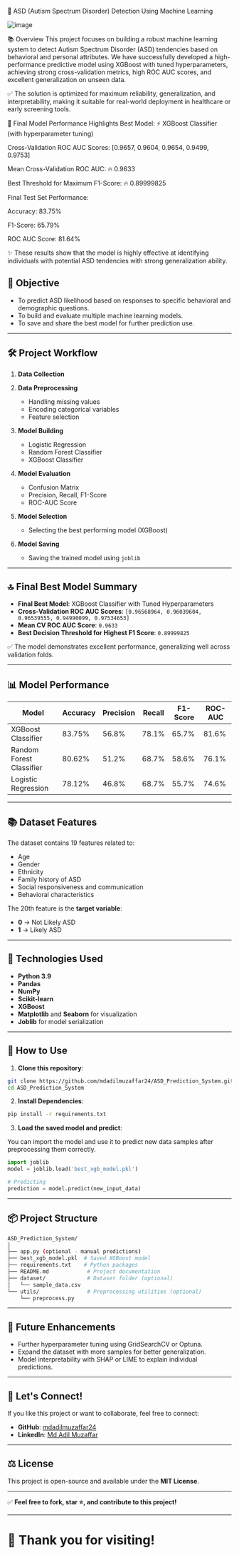 🧠 ASD (Autism Spectrum Disorder) Detection Using Machine Learning

![image](https://github.com/user-attachments/assets/e58d5b20-e819-42fd-bf41-0437bb8539bb)


📚 Overview
This project focuses on building a robust machine learning system to detect Autism Spectrum Disorder (ASD) tendencies based on behavioral and personal attributes.
We have successfully developed a high-performance predictive model using XGBoost with tuned hyperparameters, achieving strong cross-validation metrics, high ROC AUC scores, and excellent generalization on unseen data.

✅ The solution is optimized for maximum reliability, generalization, and interpretability, making it suitable for real-world deployment in healthcare or early screening tools.

🚀 Final Model Performance Highlights
Best Model: ⚡ XGBoost Classifier (with hyperparameter tuning)

Cross-Validation ROC AUC Scores:
[0.9657, 0.9604, 0.9654, 0.9499, 0.9753]

Mean Cross-Validation ROC AUC:
🔥 0.9633

Best Threshold for Maximum F1-Score:
🔥 0.89999825

Final Test Set Performance:

Accuracy: 83.75%

F1-Score: 65.79%

ROC AUC Score: 81.64%

✨ These results show that the model is highly effective at identifying individuals with potential ASD tendencies with strong generalization ability.

## 🎯 Objective

* To predict ASD likelihood based on responses to specific behavioral and demographic questions.
* To build and evaluate multiple machine learning models.
* To save and share the best model for further prediction use.

---

## 🛠️ Project Workflow

1. **Data Collection**
2. **Data Preprocessing**

   * Handling missing values
   * Encoding categorical variables
   * Feature selection
3. **Model Building**

   * Logistic Regression
   * Random Forest Classifier
   * XGBoost Classifier
4. **Model Evaluation**

   * Confusion Matrix
   * Precision, Recall, F1-Score
   * ROC-AUC Score
5. **Model Selection**

   * Selecting the best performing model (XGBoost)
6. **Model Saving**

   * Saving the trained model using `joblib`

---

## 🔝 Final Best Model Summary

* **Final Best Model**: XGBoost Classifier with Tuned Hyperparameters
* **Cross-Validation ROC AUC Scores**:
  `[0.96568964, 0.96039604, 0.96539555, 0.94990099, 0.97534653]`
* **Mean CV ROC AUC Score**:
  `0.9633`
* **Best Decision Threshold for Highest F1 Score**:
  `0.89999825`

✅ The model demonstrates excellent performance, generalizing well across validation folds.

---

## 📊 Model Performance

| Model                    | Accuracy | Precision | Recall | F1-Score | ROC-AUC |
| ------------------------ | -------- | --------- | ------ | -------- | ------- |
| XGBoost Classifier       | 83.75%   | 56.8%     | 78.1%  | 65.7%    | 81.6%   |
| Random Forest Classifier | 80.62%   | 51.2%     | 68.7%  | 58.6%    | 76.1%   |
| Logistic Regression      | 78.12%   | 46.8%     | 68.7%  | 55.7%    | 74.6%   |

---

## 📚 Dataset Features

The dataset contains 19 features related to:

* Age
* Gender
* Ethnicity
* Family history of ASD
* Social responsiveness and communication
* Behavioral characteristics

The 20th feature is the **target variable**:

* **0** → Not Likely ASD
* **1** → Likely ASD

---

## 🧩 Technologies Used

* **Python 3.9**
* **Pandas**
* **NumPy**
* **Scikit-learn**
* **XGBoost**
* **Matplotlib** and **Seaborn** for visualization
* **Joblib** for model serialization

---

## 🧪 How to Use

1. **Clone this repository**:

```bash
git clone https://github.com/mdadilmuzaffar24/ASD_Prediction_System.git
cd ASD_Prediction_System
```

2. **Install Dependencies**:

```bash
pip install -r requirements.txt
```

3. **Load the saved model and predict**:

You can import the model and use it to predict new data samples after preprocessing them correctly.

```python
import joblib
model = joblib.load('best_xgb_model.pkl')

# Predicting
prediction = model.predict(new_input_data)
```

---

## 📦 Project Structure

```bash
ASD_Prediction_System/
│
├── app.py (optional - manual predictions)
├── best_xgb_model.pkl  # Saved XGBoost model
├── requirements.txt    # Python packages
├── README.md            # Project documentation
├── dataset/             # Dataset folder (optional)
│   └── sample_data.csv
└── utils/               # Preprocessing utilities (optional)
    └── preprocess.py
```

---

## 🔮 Future Enhancements

* Further hyperparameter tuning using GridSearchCV or Optuna.
* Expand the dataset with more samples for better generalization.
* Model interpretability with SHAP or LIME to explain individual predictions.

---

## 🤝 Let's Connect!

If you like this project or want to collaborate, feel free to connect:

* **GitHub**: [mdadilmuzaffar24](https://github.com/mdadilmuzaffar24)
* **LinkedIn**: [Md Adil Muzaffar](https://www.linkedin.com/in/md-adil-muzaffar/)

---

## ⚖️ License

This project is open-source and available under the **MIT License**.

---

✅ **Feel free to fork, star ⭐, and contribute to this project!**

---

# 🚀 Thank you for visiting!


